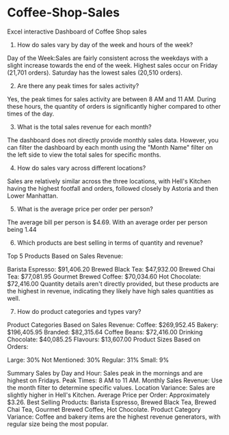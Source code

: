 # Coffee-Shop-Sales
Excel interactive Dashboard of Coffee Shop sales
1. How do sales vary by day of the week and hours of the week?

Day of the Week:Sales are fairly consistent across the weekdays with a slight increase towards the end of the week.
Highest sales occur on Friday (21,701 orders).
Saturday has the lowest sales (20,510 orders).

2. Are there any peak times for sales activity?

Yes, the peak times for sales activity are between 8 AM and 11 AM. During these hours, the quantity of orders is significantly higher compared to other times of the day.

3. What is the total sales revenue for each month?

The dashboard does not directly provide monthly sales data. However, you can filter the dashboard by each month using the "Month Name" filter on the left side to view the total sales for specific months.

4. How do sales vary across different locations?

Sales are relatively similar across the three locations, with Hell's Kitchen having the highest footfall and orders, followed closely by Astoria and then Lower Manhattan.


5. What is the average price per order per person?

The average bill per person is $4.69. With an average order per person being 1.44



6. Which products are best selling in terms of quantity and revenue?


Top 5 Products Based on Sales Revenue:


Barista Espresso: $91,406.20
Brewed Black Tea: $47,932.00
Brewed Chai Tea: $77,081.95
Gourmet Brewed Coffee: $70,034.60
Hot Chocolate: $72,416.00
Quantity details aren't directly provided, but these products are the highest in revenue, indicating they likely have high sales quantities as well.



7. How do product categories and types vary?

Product Categories Based on Sales Revenue:
Coffee: $269,952.45
Bakery: $196,405.95
Branded: $82,315.64
Coffee Beans: $72,416.00
Drinking Chocolate: $40,085.25
Flavours: $13,607.00
Product Sizes Based on Orders:

Large: 30%
Not Mentioned: 30%
Regular: 31%
Small: 9%


Summary
Sales by Day and Hour: Sales peak in the mornings and are highest on Fridays.
Peak Times: 8 AM to 11 AM.
Monthly Sales Revenue: Use the month filter to determine specific values.
Location Variance: Sales are slightly higher in Hell's Kitchen.
Average Price per Order: Approximately $3.26.
Best Selling Products: Barista Espresso, Brewed Black Tea, Brewed Chai Tea, Gourmet Brewed Coffee, Hot Chocolate.
Product Category Variance: Coffee and bakery items are the highest revenue generators, with regular size being the most popular.

